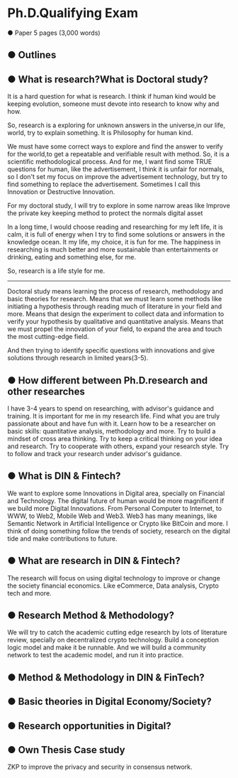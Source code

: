 # Ph.D.Qualifying Exam 
● Paper 5 pages (3,000 words)

## ● Outlines

## ● What is research?What is Doctoral study?
It is a hard question for what is research.
I think if human kind would be keeping evolution, someone must devote into research to know why and how.

So, research is a exploring for unknown answers in the universe,in our life, world, try to explain something. 
It is Philosophy for human kind.

We must have some correct ways to explore and find the answer to verify for the world,to get a repeatable and verifiable result with method.
So, it is a scientific methodological process.
And for me, I want find some TRUE questions for human, like the advertisement, I think it is unfair for normals, so I don't set my focus on improve the advertisement technology, but try to find something to replace the advertisement. Sometimes I call this Innovation or Destructive Innovation.


For my doctoral study, I will try to explore in some narrow areas like Improve the private key keeping method to protect the normals digital asset

In a long time, I would choose reading and researching for my left life, it is calm, it is full of energy when I try to find some solutions or answers in the knowledge ocean. It my life, my choice, it is fun for me.
The happiness in researching is much better and more sustainable than entertainments or drinking, eating and something else, for me.

So, research is a life style for me.

------

Doctoral study means learning the process of research, methodology and basic theories for research.
Means that we must learn some methods like initiating a hypothesis through reading much of literature in your field and more.
Means that design the experiment to collect data and information to verify your hypothesis by qualitative and quantitative analysis.
Means that we must propel the innovation of your field, to expand the area and touch the most cutting-edge field.

And then trying to identify specific questions with innovations and give solutions through research in limited years(3-5).



## ● How different between Ph.D.research and other researches 
I have 3-4 years to spend on researching, with advisor's guidance and training.
It is important for me in my research life.
Find what you are truly passionate about and have fun with it.
Learn how to be a researcher on basic skills: quantitative analysis, methodology and more.
Try to build a mindset of cross area thinking.
Try to keep a critical thinking on your idea and research.
Try to cooperate with others, expand your research style.
Try to follow and track your research under advisor's guidance.


## ● What is DIN & Fintech?
We want to explore some Innovations in Digital area, specially on Financial and Technology.
The digital future of human would be more magnificent if we build more Digital Innovations.
From Personal Computer to Internet, to WWW, to Web2, Mobile Web and Web3.
Web3 has many meanings, like Semantic Network in Artificial Intelligence or Crypto like BitCoin and more.
I think of doing something follow the trends of society, research on the digital tide and make contributions to future.
## ● What are research in DIN & Fintech?
The research will focus on using digital technology to improve or change the society financial economics.
Like eCommerce, Data analysis, Crypto tech and more.
## ● Research Method & Methodology?
We will try to catch the academic cutting edge research by lots of literature review, specially on decentralized crypto technology.
Build a conception logic model and make it be runnable.
And we will build a community network to test the academic model, and run it into practice.
## ● Method & Methodology in DIN & FinTech?

## ● Basic theories in Digital Economy/Society?

## ● Research opportunities in Digital?

## ● Own Thesis Case study
ZKP to improve the privacy and security in consensus network.


